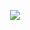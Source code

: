 <p align="center">
  <a href="https://skillicons.dev">
    <img src="[![My Skills](https://skillicons.dev/icons?i=ableton,azure,js,css,mongodb,,nodejs,svelte,vue,dart,&theme=light&perline=3)](https://skillicons.dev)" />
  </a>
</p>
